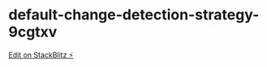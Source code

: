 # default-change-detection-strategy-9cgtxv

[Edit on StackBlitz ⚡️](https://stackblitz.com/edit/default-change-detection-strategy-9cgtxv)